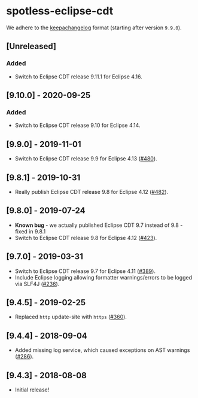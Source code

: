 # spotless-eclipse-cdt

We adhere to the [keepachangelog](https://keepachangelog.com/en/1.0.0/) format (starting after version `9.9.0`).

## [Unreleased]
### Added
* Switch to Eclipse CDT release 9.11.1 for Eclipse 4.16.

## [9.10.0] - 2020-09-25
### Added
* Switch to Eclipse CDT release 9.10 for Eclipse 4.14.

## [9.9.0] - 2019-11-01
* Switch to Eclipse CDT release 9.9 for Eclipse 4.13 ([#480](https://github.com/diffplug/spotless/issues/480)).

## [9.8.1] - 2019-10-31
* Really publish Eclipse CDT release 9.8 for Eclipse 4.12 ([#482](https://github.com/diffplug/spotless/pull/482)).

## [9.8.0] - 2019-07-24
* **Known bug** - we actually published Eclipse CDT 9.7 instead of 9.8 - fixed in 9.8.1
* Switch to Eclipse CDT release 9.8 for Eclipse 4.12 ([#423](https://github.com/diffplug/spotless/pull/423)).

## [9.7.0] - 2019-03-31
* Switch to Eclipse CDT release 9.7 for Eclipse 4.11 ([#389](https://github.com/diffplug/spotless/pull/389)).
* Include Eclipse logging allowing formatter warnings/errors to be logged via SLF4J ([#236](https://github.com/diffplug/spotless/issues/236)).

## [9.4.5] - 2019-02-25
* Replaced `http` update-site with `https` ([#360](https://github.com/diffplug/spotless/issues/360)).

## [9.4.4] - 2018-09-04
* Added missing log service, which caused exceptions on AST warnings ([#286](https://github.com/diffplug/spotless/pull/286)).

## [9.4.3] - 2018-08-08
* Initial release!
